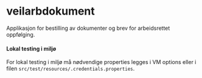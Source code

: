 # veilarbdokument

Applikasjon for bestilling av dokumenter og brev for arbeidsrettet oppfølging.

#### Lokal testing i miljø
For lokal testing i miljø må nødvendige properties legges i VM options eller i filen
`src/test/resources/.credentials.properties`.

